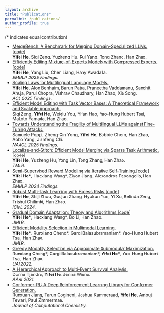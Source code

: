 ```yaml
---
layout: archive
title: "Publications"
permalink: /publications/
author_profile: true
---
```


<!-- {% if author.googlescholar %}
  You can also find my articles on <u><a href="{{author.googlescholar}}">my Google Scholar profile</a>.</u>
{% endif %}

{% include base_path %}

{% for post in site.publications reversed %}
  {% include archive-single.html %}
{% endfor %} -->

(* indicates equal contribution)
* [MergeBench: A Benchmark for Merging Domain-Specialized LLMs.](https://arxiv.org/abs/2505.10833)[[code](https://github.com/uiuctml/MergeBench)]<br>
  **Yifei He**, Siqi Zeng, Yuzheng Hu, Rui Yang, Tong Zhang, Han Zhao.<br>
* [Efficiently Editing Mixture-of-Experts Models with Compressed Experts.](https://arxiv.org/abs/2503.00634)[[code](https://github.com/yifei-he/Compressed-Experts)]<br>
  **Yifei He**, Yang Liu, Chen Liang, Hany Awadalla. <br>
  *EMNLP 2025 Findings.*
* [Scaling Laws for Multilingual Language Models.](https://arxiv.org/abs/2410.12883)<br>
  **Yifei He**, Alon Benhaim, Barun Patra, Praneetha Vaddamanu, Sanchit Ahuja, Parul Chopra, Vishrav Chaudhary, Han Zhao, Xia Song. <br>
  *ACL 2025 Findings.*
* [Efficient Model Editing with Task Vector Bases: A Theoretical Framework and Scalable Approach.](https://arxiv.org/abs/2502.01015)<br>
  Siqi Zeng, **Yifei He**, Weiqiu You, Yifan Hao, Yao-Hung Hubert Tsai, Makoto Yamada, Han Zhao.
* [Towards Understanding the Fragility of Multilingual LLMs against Fine-Tuning Attacks.](https://arxiv.org/abs/2410.18210)<br>
  Samuele Poppi, Zheng-Xin Yong, **Yifei He**, Bobbie Chern, Han Zhao, Aobo Yang, Jianfeng Chi. <br>
  *NAACL 2025 Findings.*
* [Localize-and-Stitch: Efficient Model Merging via Sparse Task Arithmetic.](https://arxiv.org/abs/2408.13656)[[code](https://github.com/yifei-he/Localize-and-Stitch)]<br>
  **Yifei He**, Yuzheng Hu, Yong Lin, Tong Zhang, Han Zhao. <br>
  *TMLR.*
* [Semi-Supervised Reward Modeling via Iterative Self-Training.](https://arxiv.org/abs/2409.06903)[[code](https://github.com/RLHFlow/RLHF-Reward-Modeling/tree/main/pair-pm)]<br>
  **Yifei He\***, Haoxiang Wang\*, Ziyan Jiang, Alexandros Papangelis, Han Zhao. <br>
  *EMNLP 2024 Findings.*
* [Robust Multi-Task Learning with Excess Risks.](https://arxiv.org/abs/2402.02009)[[code](https://github.com/yifei-he/ExcessMTL)]<br>
  **Yifei He**, Shiji Zhou, Guojun Zhang, Hyokun Yun, Yi Xu, Belinda Zeng, Trishul Chilimbi, Han Zhao. <br>
  *ICML 2024.*
* [Gradual Domain Adaptation: Theory and Algorithms.](https://arxiv.org/abs/2310.13852)[[code](https://github.com/yifei-he/GOAT)] <br>
  **Yifei He\***, Haoxiang Wang\*, Bo Li, Han Zhao. <br>
  *JMLR.*
* [Efficient Modality Selection in Multimodal Learning.](https://jmlr.org/papers/v25/23-0439.html) <br>
  **Yifei He\***, Runxiang Cheng\*, Gargi Balasubramaniam\*, Yao-Hung Hubert Tsai, Han Zhao. <br>
  *JMLR.*
* [Greedy Modality Selection via Approximate Submodular Maximization.](https://arxiv.org/abs/2210.12562) <br>
  Runxiang Cheng\*, Gargi Balasubramaniam\*, **Yifei He\***, Yao-Hung Hubert Tsai, Han Zhao. <br>
  *UAI 2022.*
* [A Hierarchical Approach to Multi-Event Survival Analysis.](https://ojs.aaai.org/index.php/AAAI/article/view/16138) <br>
  Donna Tjandra, **Yifei He**, Jenna Wiens. <br>
  *AAAI 2021.*
* [Conformer-RL: A Deep Reinforcement Learning Library for Conformer Generation.](https://onlinelibrary.wiley.com/doi/pdf/10.1002/jcc.26984) <br>
  Runxuan Jiang, Tarun Gogineni, Joshua Kammeraad, **Yifei He**, Ambuj Tewari, Paul Zimmerman.   <br>
  *Journal of Computational Chemistry.*
